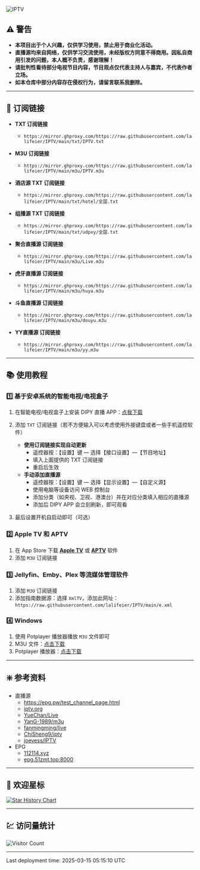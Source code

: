 ![IPTV](https://socialify.git.ci/lalifeier/IPTV/image?description=1&descriptionEditable=IPTV%20%E7%9B%B4%E6%92%AD%E6%BA%90&forks=1&language=1&name=1&owner=1&pattern=Circuit%20Board&stargazers=1&theme=Auto)

## ⚠️ 警告

- **本项目出于个人兴趣，仅供学习使用，禁止用于商业化活动。**
- **直播源均来自网络，仅供学习交流使用，未经版权方同意不得商用。因私自商用引发的问题，本人概不负责，感谢理解！**
- **请批判性看待部分电视节目内容，节目观点仅代表主持人与嘉宾，不代表作者立场。**
- **如本仓库中部分内容存在侵权行为，请留言联系我删除。**

---

## 🔗 订阅链接

- **TXT 订阅链接**
  - `https://mirror.ghproxy.com/https://raw.githubusercontent.com/lalifeier/IPTV/main/txt/IPTV.txt`

- **M3U 订阅链接**
  - `https://mirror.ghproxy.com/https://raw.githubusercontent.com/lalifeier/IPTV/main/m3u/IPTV.m3u`

- **酒店源 TXT 订阅链接**
  - `https://mirror.ghproxy.com/https://raw.githubusercontent.com/lalifeier/IPTV/main/txt/hotel/全国.txt`

- **组播源 TXT 订阅链接**
  - `https://mirror.ghproxy.com/https://raw.githubusercontent.com/lalifeier/IPTV/main/txt/udpxy/全国.txt`

- **聚合直播源 订阅链接**
  - `https://mirror.ghproxy.com/https://raw.githubusercontent.com/lalifeier/IPTV/main/m3u/Live.m3u`

- **虎牙直播源 订阅链接**
  - `https://mirror.ghproxy.com/https://raw.githubusercontent.com/lalifeier/IPTV/main/m3u/huya.m3u`

- **斗鱼直播源 订阅链接**
  - `https://mirror.ghproxy.com/https://raw.githubusercontent.com/lalifeier/IPTV/main/m3u/douyu.m3u`

- **YY直播源 订阅链接**
  - `https://mirror.ghproxy.com/https://raw.githubusercontent.com/lalifeier/IPTV/main/m3u/yy.m3u`
---

## 📚 使用教程

### 1️⃣ 基于安卓系统的智能电视/电视盒子

1. 在智能电视/电视盒子上安装 DIPY 直播 APP：[点我下载](http://x-x-xxx.github.io/diyp/DIYP%E5%BD%B1%E9%9F%B3%E7%BB%8F%E5%85%B8%E7%89%88.apk)
2. 添加 `TXT` 订阅链接（若不方便输入可以考虑使用外接键盘或者一些手机遥控软件）
   - **使用订阅链接实现自动更新**
     - 遥控器按：【设置】键 — 选择【接口设置】—【节目地址】
     - 填入上面提供的 TXT 订阅链接
     - 重启后生效
   - **手动添加直播源**
     - 遥控器按：【设置】键 — 选择【显示设置】—【自定义源】
     - 使用电脑等设备访问 WEB 控制台
     - 添加分类（如央视、卫视、港澳台）并在对应分类填入相应的直播源
     - 添加后 DIPY APP 会立刻刷新，即可观看

3. 最后设置开机自启动即可（可选）

### 2️⃣ Apple TV 和 APTV

1. 在 App Store 下载 [**Apple TV**](https://apps.apple.com/us/app/apple-tv/id1174078549) 或 [**APTV**](https://apps.apple.com/us/app/aptv/id1630403500) 软件
2. 添加 `M3U` 订阅链接


### 3️⃣ Jellyfin、Emby、Plex 等流媒体管理软件

1. 添加 `M3U` 订阅链接
2. 添加指南数据源：选择 `XmlTV`，添加此网址：`https://raw.githubusercontent.com/lalifeier/IPTV/main/e.xml`

### 4️⃣ Windows

1. 使用 Potplayer 播放器播放 `M3U` 文件即可
2. M3U 文件：[点击下载](https://mirror.ghproxy.com/https://raw.githubusercontent.com/lalifeier/IPTV/main/m3u/IPTV.m3u)
3. Potplayer 播放器：[点击下载](http://potplayer.tv/)

---

## ❇️ 参考资料

- 直播源
  - <https://epg.pw/test_channel_page.html>
  - [iptv.org](https://github.com/iptv-org/iptv)
  - [YueChan/Live](https://github.com/YueChan/Live)
  - [YanG-1989/m3u](https://github.com/YanG-1989/m3u)
  - [fanmingming/live](https://github.com/fanmingming/live)
  - [ChiSheng9/iptv](https://github.com/ChiSheng9/iptv)
  - [joevess/IPTV](https://github.com/joevess/IPTV)
- EPG
  - [112114.xyz](https://diyp1.112114.xyz)
  - [epg.51zmt.top:8000](http://epg.51zmt.top:8000/)

---

## 🌟 欢迎星标

[![Star History Chart](https://api.star-history.com/svg?repos=lalifeier/IPTV&type=Date)](https://star-history.com/#lalifeier/IPTV)

---

## 💹 访问量统计

![Visitor Count](https://profile-counter.glitch.me/lalifeier_IPTV/count.svg)

---

Last deployment time: 2025-03-15 05:15:10 UTC
